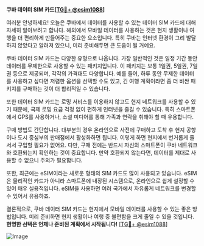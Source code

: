 **쿠바 데이터 SIM 카드[[TG💪+ @esim1088](https://t.me/s/esim1088)]**

여러분 안녕하세요! 오늘은 쿠바에서 데이터를 사용할 수 있는 데이터 SIM 카드에 대해 자세히 알아보려고 합니다. 해외에서 모바일 데이터를 사용하는 것은 현지 생활이나 여행을 더 편리하게 만들어주는 중요한 요소입니다. 특히 쿠바는 인터넷 환경이 그리 발달하지 않았다고 알려져 있으니, 미리 준비해두면 큰 도움이 될 거예요.

쿠바 데이터 SIM 카드는 다양한 유형으로 나옵니다. 가장 일반적인 것은 일정 기간 동안 데이터를 무제한으로 사용할 수 있는 패키지입니다. 이 패키지는 보통 1일권, 5일권, 7일권 등으로 제공되며, 각각의 가격대도 다양합니다. 예를 들어, 하루 동안 무제한 데이터를 사용하고 싶다면 저렴한 옵션을 선택할 수도 있고, 긴 여행 계획이라면 좀 더 비싼 패키지를 구매하는 것이 더 합리적일 수 있습니다.

또한 데이터 SIM 카드는 로밍 서비스를 이용하지 않고도 현지 네트워크를 사용할 수 있기 때문에, 국제 로밍 요금 걱정 없이 편하게 인터넷을 즐길 수 있습니다. 특히 스마트폰에서 GPS를 사용하거나, 소셜 미디어를 통해 가족과 연락을 취해야 할 때 유용합니다.

구매 방법도 간단합니다. 대부분의 경우 온라인으로 사전에 구매하고 도착 후 현지 공항이나 도시 중심부의 판매점에서 활성화하면 됩니다. 이렇게 하면 현지에서 번거롭게 줄 서서 구입할 필요가 없어요. 다만, 구매 전에는 반드시 자신의 스마트폰이 쿠바 네트워크와 호환되는지 확인하는 것이 중요합니다. 만약 호환되지 않는다면, 데이터를 제대로 사용할 수 없으니 주의가 필요합니다.

또한, 최근에는 eSIM이라는 새로운 형태의 SIM 카드도 많이 사용되고 있습니다. eSIM은 물리적인 카드가 아니라 스마트폰에 내장된 시스템으로, 온라인으로 쉽게 설정할 수 있어 매우 실용적입니다. eSIM을 사용하면 여러 국가에서 자유롭게 네트워크를 변경할 수 있어서 유용하죠.

결론적으로, 쿠바 데이터 SIM 카드는 현지에서 모바일 데이터를 사용할 수 있는 좋은 방법입니다. 미리 준비하면 현지 생활이나 여행 중 불편함을 크게 줄일 수 있을 것입니다. **현명한 선택은 언제나 준비된 계획에서 시작됩니다!** [[TG💪+ @esim1088](https://t.me/s/esim1088)]

![Image](https://i.postimg.cc/Y0z9fWf4/image.png)